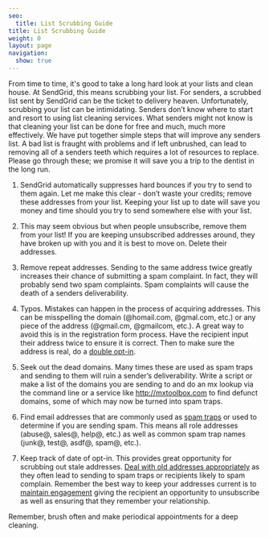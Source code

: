 ```yaml
---
seo:
  title: List Scrubbing Guide
title: List Scrubbing Guide
weight: 0
layout: page
navigation:
  show: true
---
```


From time to time, it's good to take a long hard look at your lists and clean house. At SendGrid, this means scrubbing your list. For senders, a scrubbed list sent by SendGrid can be the ticket to delivery heaven. Unfortunately, scrubbing your list can be intimidating. Senders don’t know where to start and resort to using list cleaning services. What senders might not know is that cleaning your list can be done for free and much, much more effectively. We have put together simple steps that will improve any senders list. A bad list is fraught with problems and if left unbrushed, can lead to removing all of a senders teeth which requires a lot of resources to replace. Please go through these; we promise it will save you a trip to the dentist in the long run.

1. SendGrid automatically suppresses hard bounces if you try to send to them again. Let me make this clear - don’t waste your credits; remove these addresses from your list. Keeping your list up to date will save you money and time should you try to send somewhere else with your list.

2. This may seem obvious but when people unsubscribe, remove them from your list! If you are keeping unsubscribed addresses around, they have broken up with you and it is best to move on. Delete their addresses.

3. Remove repeat addresses. Sending to the same address twice greatly increases their chance of submitting a spam complaint. In fact, they will probably send two spam complaints. Spam complaints will cause the death of a senders deliverability.

4. Typos. Mistakes can happen in the process of acquiring addresses. This can be misspelling the domain (@homail.com, @gmal.com, etc.) or any piece of the address (@gmail.cm, @gmailcom,  etc.). A great way to avoid this is in the registration form process. Have the recipient input their address twice to ensure it is correct. Then to make sure the address is real, do a [double opt-in](http://support.sendgrid.com/entries/21460483-Double-Opt-In).

5. Seek out the dead domains. Many times these are used as spam traps and sending to them will ruin a sender’s deliverability. Write a script or make a list of the domains you are sending to and do an mx lookup via the command line or a service like http://mxtoolbox.com to find defunct domains,  some of which may now be turned into spam traps.

6. Find email addresses that are commonly used as [spam traps]({{root_url}}/Glossary/spam_traps.html) or used to determine if you are sending spam. This means all role addresses (abuse@, sales@, help@, etc.) as well as common spam trap names (junk@, test@, asdf@, spam@, etc.).

7. Keep track of date of opt-in. This provides great opportunity for scrubbing out stale addresses. [Deal with old addresses appropriately](http://support.sendgrid.com/entries/21905783-Let-Old-Addresses-Sleep-in-Peace-) as they often lead to sending to spam traps or recipients likely to spam complain. Remember the best way to keep your addresses current is to [maintain engagement](http://support.sendgrid.com/entries/23439516-Keep-In-Touch-The-Importance-of-Engagement) giving the recipient an opportunity to unsubscribe as well as ensuring that they remember your relationship.

Remember, brush often and make periodical appointments for a deep cleaning.